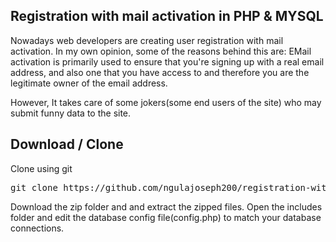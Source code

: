 <h2>Registration with mail activation in PHP &amp; MYSQL</h2>
<p>Nowadays web developers are creating user registration with mail activation. In my own opinion, some of the reasons behind this are:
EMail activation is primarily used to ensure that you're signing up with a real email address, and also one that you have access to and therefore you are the legitimate owner of the email address.</p>

<p>However, It takes care of some jokers(some end users of the site) who may submit funny data to the site.</p>
<h2>Download / Clone</h2>
<p>Clone using git</p>
<pre>git clone https://github.com/ngulajoseph200/registration-with-mail-activation-PHP-MYSQL-.git</pre>
<p>Download the zip folder and and extract the zipped files. Open the includes folder and edit the database config file(config.php) to match your database connections.</p>

